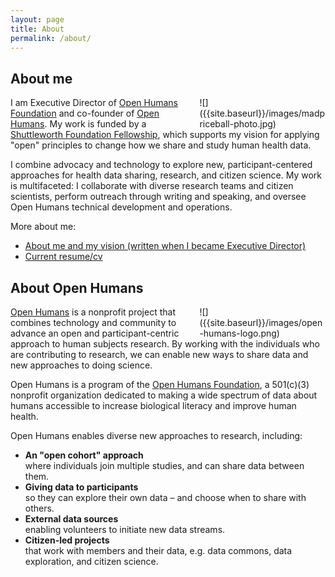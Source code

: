 ```yaml
---
layout: page
title: About
permalink: /about/
---
```

<style>
.about-page-img {
    float: right;
    width: 40%;
    margin-left: 10px;
}
</style>

## About me

<div class="about-page-img" markdown="1">
  ![]({{site.baseurl}}/images/madpriceball-photo.jpg)
</div>

I am Executive Director of [Open Humans Foundation](http://openhumansfoundation.org)
and co-founder of [Open Humans](https://www.openhumans.org). My work is funded
by a [Shuttleworth Foundation Fellowship](https://shuttleworthfoundation.org/fellows/madeleine-ball/),
which supports my vision for applying "open" principles to change how we share
and study human health data.

I combine advocacy and technology to explore new,
participant-centered approaches for health data sharing, research, and
citizen science. My work is multifaceted: I collaborate with diverse research
teams and citizen scientists, perform outreach through
writing and speaking, and oversee Open Humans technical development and
operations.

More about me:

* [About me and my vision (written when I became Executive Director)]({{site.baseurl}}/introducing-myself-as-executive-director/)
* [Current resume/cv]({{site.baseurl}}/files/resume.pdf)

## About Open Humans

<div class="about-page-img" markdown="1">
  ![]({{site.baseurl}}/images/open-humans-logo.png)
</div>

[Open Humans](https://www.openhumans.org/)
is a nonprofit project that combines technology and
community to advance an open and participant-centric
approach to human subjects research. By working with
the individuals who are contributing to research,
we can enable new ways to share data and new
approaches to doing science.

Open Humans is a program of the
[Open Humans Foundation](http://openhumansfoundation.org),
a 501(c)(3) nonprofit organization dedicated to making a
wide spectrum of data about humans accessible to increase
biological literacy and improve human health.

Open Humans enables diverse new approaches to research,
including:

* **An "open cohort" approach**<br>
  where individuals join multiple studies, and can share
  data between them.
* **Giving data to participants**<br>
  so they can explore their own data &ndash; and
  choose when to share with others.
* **External data sources**<br>
  enabling volunteers to initiate new data streams.
* **Citizen-led projects**<br> that work with members
  and their data, e.g. data commons, data exploration,
  and citizen science.
